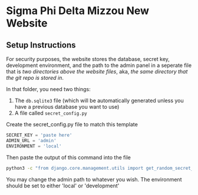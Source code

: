 # Sigma Phi Delta Mizzou New Website
## Setup Instructions
For security purposes, the website stores the database, secret key, development environment, and the path to the admin panel in a seperate file that is *two directories above the website files*, aka, *the same directory that the git repo is stored in*.

In that folder, you need two things:

1. The `db.sqlite3` file (which will be automatically generated unless you have a previous database you want to use)
2. A file called `secret_config.py`

Create the secret_config.py file to match this template
```python
SECRET_KEY = 'paste here'
ADMIN_URL = 'admin'
ENVIRONMENT = 'local'
```
Then paste the output of this command into the file
```bash
python3 -c "from django.core.management.utils import get_random_secret_key; print(get_random_secret_key())"
```
You may change the admin path to whatever you wish. The environment should be set to either 'local' or 'development'
